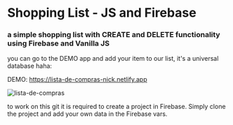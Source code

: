 # Shopping List - JS and Firebase
### a simple shopping list with CREATE and DELETE functionality using Firebase and Vanilla JS
you can go to the DEMO app and add your item to our list, it's a universal database haha:

DEMO: https://lista-de-compras-nick.netlify.app

![lista-de-compras](https://github.com/nixoletas/Shoplist-JS-Firebase/assets/66659340/e05f4724-8696-4cba-b72c-c89517cc9a99)

to work on this git it is required to create a project in Firebase. Simply clone the project and add your own data in the Firebase vars.
